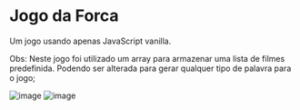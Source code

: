 # Jogo da Forca
 Um jogo usando apenas JavaScript vanilla.

 Obs: Neste jogo foi utilizado um array para armazenar uma lista de filmes predefinida. Podendo ser alterada para gerar qualquer tipo de palavra para o jogo;
 
![image](https://github.com/JhussyaraReis/jogo-da-forca/assets/147738753/38c8a4b2-758a-447d-965d-bb5c868b8575)
![image](https://github.com/JhussyaraReis/jogo-da-forca/assets/147738753/0fd96345-803c-41c2-9a15-caefcdc5c1ff)

